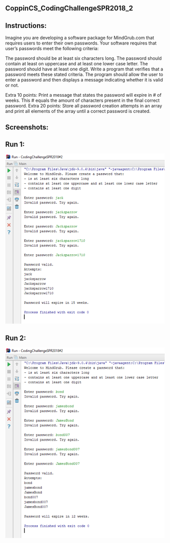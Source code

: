 ## CoppinCS_CodingChallengeSPR2018_2

## Instructions:
Imagine you are developing a software package for MindGrub.com that requires users to enter their own passwords.  Your software requires that user’s passwords meet the following criteria:

The password should be at least six characters long.
The password should contain at least on uppercase and at least one lower case letter.
The password should have at least one digit.
Write a program that verifies that a password meets these stated criteria.  The program should allow the user to enter a password and then displays a message indicating whether it is valid or not.

Extra 10 points:  Print a message that states the password will expire in # of weeks.  This # equals the amount of characters present in the final correct password.
Extra 20 points:  Store all password creation attempts in an array and print all elements of the array until a correct password is created.

## Screenshots:
## Run 1:
![alt text](https://github.com/techinologic/CoppinCS_CodingChallengeSPR2018_2/blob/master/ss1.PNG?raw=true")

## Run 2:
![alt text](https://github.com/techinologic/CoppinCS_CodingChallengeSPR2018_2/blob/master/ss2.PNG?raw=true")

